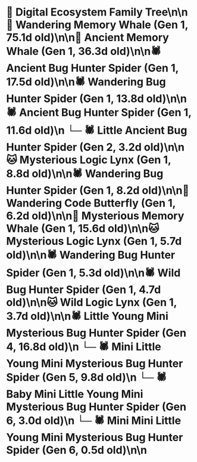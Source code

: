 # 🌳 Digital Ecosystem Family Tree\n\n🐋 Wandering Memory Whale (Gen 1, 75.1d old)\n\n🐋 Ancient Memory Whale (Gen 1, 36.3d old)\n\n🕷️ Ancient Bug Hunter Spider (Gen 1, 17.5d old)\n\n🕷️ Wandering Bug Hunter Spider (Gen 1, 13.8d old)\n\n🕷️ Ancient Bug Hunter Spider (Gen 1, 11.6d old)\n  └─ 🕷️ Little Ancient Bug Hunter Spider (Gen 2, 3.2d old)\n\n🐱 Mysterious Logic Lynx (Gen 1, 8.8d old)\n\n🕷️ Wandering Bug Hunter Spider (Gen 1, 8.2d old)\n\n🦋 Wandering Code Butterfly (Gen 1, 6.2d old)\n\n🐋 Mysterious Memory Whale (Gen 1, 15.6d old)\n\n🐱 Mysterious Logic Lynx (Gen 1, 5.7d old)\n\n🕷️ Wandering Bug Hunter Spider (Gen 1, 5.3d old)\n\n🕷️ Wild Bug Hunter Spider (Gen 1, 4.7d old)\n\n🐱 Wild Logic Lynx (Gen 1, 3.7d old)\n\n🕷️ Little Young Mini Mysterious Bug Hunter Spider (Gen 4, 16.8d old)\n  └─ 🕷️ Mini Little Young Mini Mysterious Bug Hunter Spider (Gen 5, 9.8d old)\n    └─ 🕷️ Baby Mini Little Young Mini Mysterious Bug Hunter Spider (Gen 6, 3.0d old)\n    └─ 🕷️ Mini Mini Little Young Mini Mysterious Bug Hunter Spider (Gen 6, 0.5d old)\n\n